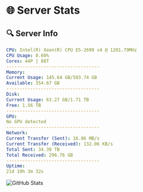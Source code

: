 # 🌐 Server Stats
## 🔍 Server Info
```yaml
CPU: Intel(R) Xeon(R) CPU E5-2699 v4 @ 1281.79MHz
CPU Usage: 0.60%
Cores: 44P | 88T
-----------------------------------
Memory:
Current Usage: 145.64 GB/503.74 GB
Available: 354.67 GB
-----------------------------------
Disk:
Current Usage: 63.27 GB/1.71 TB
Free: 1.56 TB
-----------------------------------
GPU:
No GPU detected
-----------------------------------
Network:
Current Transfer (Sent): 16.86 MB/s
Current Transfer (Received): 132.06 KB/s
Total Sent: 34.39 TB
Total Received: 296.76 GB
-----------------------------------
Uptime:
21d 19h 3m 32s
```
![GitHub Stats](https://img.shields.io/badge/Updated-2025-03-29_16:26:21-blue)